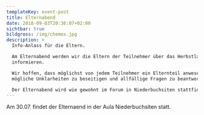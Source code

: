 ```yaml
---
templateKey: event-post
title: Elternabend
date: 2018-09-03T20:36:07+02:00
sichtbar: true
bildgross: /img/chemex.jpg
description: >
  Info-Anlass für die Eltern.

  Am Elternabend werden wir die Eltern der Teilnehmer über das Herbstlager 2018
  informieren. 

  Wir hoffen, dass möglichst von jedem Teilnehmer ein Elternteil anwesend ist um
  mögliche Unklarheiten zu beseitigen und allfällige Fragen zu beantworten. 

  Der Elternabend wird wie gewohnt im Forum in Niederbuchsiten stattfinden.
---
```

Am 30.07. findet der Elternaend in der Aula Niederbuchsiten statt.
